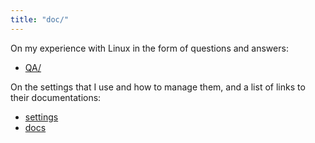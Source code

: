 ```yaml
---
title: "doc/"
---
```


On my experience with Linux in the form of questions and answers:

* [QA/](QA/index)

On the settings that I use and how to manage them, and a list of links to their documentations:

* [settings](settings/index)
* [docs](settings/docs)


